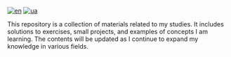 [![en](https://img.shields.io/badge/Language-English-red.svg)](https://github.com/MihaplAyMF/study/blob/main/README.md)
[![ua](https://img.shields.io/badge/Language-Ukrainian-green.svg)](https://github.com/MihaplAyMF/study/blob/main/README.ua.md)

This repository is a collection of materials related to my studies. It includes solutions to exercises, small projects, and examples of concepts I am learning. The contents will be updated as I continue to expand my knowledge in various fields.
